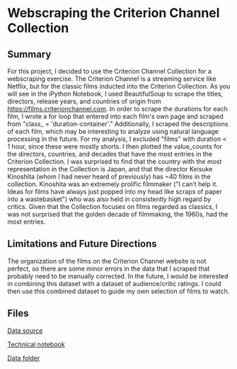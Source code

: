 # Webscraping the Criterion Channel Collection
 
## Summary
For this project, I decided to use the Criterion Channel Collection for a webscraping exercise. The Criterion Channel is a streaming service like Netflix, but for the classic films inducted into the Criterion Collection. As you will see in the iPython Notebook, I used BeautifulSoup to scrape the titles, directors, release years, and countries of origin from https://films.criterionchannel.com. In order to scrape the durations for each film, I wrote a for loop that entered into each film's own page and scraped from "class_ = 'duration-container'." Additionally, I scraped the descriptions of each film, which may be interesting to analyze using natural language processing in the future. For my analysis, I excluded "films" with duration < 1 hour, since these were mostly shorts. I then plotted the value_counts for the directors, countries, and decades that have the most entries in the Criterion Collection. I was surprised to find that the country with the most representation in the Collection is Japan, and that the director Keisuke Kinoshita (whom I had never heard of previously) has ~40 films in the collection. Kinoshita was an extremely prolific filmmaker ("I can’t help it. Ideas for films have always just popped into my head like scraps of paper into a wastebasket") who was also held in consistently high regard by critics. Given that the Collection focuses on films regarded as classics, I was not surprised that the golden decade of filmmaking, the 1960s, had the most entries. 

## Limitations and Future Directions
The organization of the films on the Criterion Channel website is not perfect, so there are some minor errors in the data that I scraped that probably need to be manually corrected. In the future, I would be interested in combining this dataset with a dataset of audience/critic ratings. I could then use this combined dataset to guide my own selection of films to watch.

## Files
[Data source](https://films.criterionchannel.com)

[Technical notebook](Webscraping.ipynb)

[Data folder](data)
